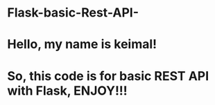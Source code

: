 # Flask-basic-Rest-API-

# Hello, my name is keimal!

# So, this code is for basic REST API with Flask, ENJOY!!!
